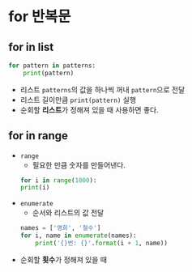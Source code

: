 # for 반복문

## for in list

```python
for pattern in patterns:
    print(pattern)
```
- 리스트 `patterns`의 값을 하나씩 꺼내 `pattern`으로 전달
- 리스트 길이만큼 `print(pattern)` 실행
- 순회할 **리스트**가 정해져 있을 때 사용하면 좋다. 

## for in range

- `range`
    - 필요한 만큼 숫자를 만들어낸다. 
    ```python
    for i in range(1000):
    print(i)
    ```
- `enumerate` 
    - 순서와 리스트의 값 전달 
    ```python
    names = ['영희', '철수']
    for i, name in enumerate(names):
        print('{}번: {}'.format(i + 1, name))
    ```
- 순회할 **횟수**가 정해져 있을 때 